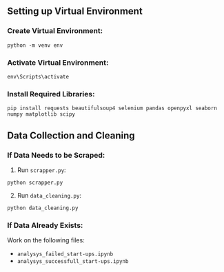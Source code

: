 ## Setting up Virtual Environment

### Create Virtual Environment:
```shell
python -m venv env
```

### Activate Virtual Environment:
```shell
env\Scripts\activate
```

### Install Required Libraries:
```shell
pip install requests beautifulsoup4 selenium pandas openpyxl seaborn numpy matplotlib scipy
```

## Data Collection and Cleaning

### If Data Needs to be Scraped:
1. Run `scrapper.py`:
```shell
python scrapper.py
```

2. Run `data_cleaning.py`:
```shell
python data_cleaning.py
```

### If Data Already Exists:

Work on the following files:
- `analysys_failed_start-ups.ipynb`
- `analysys_successfull_start-ups.ipynb`

